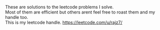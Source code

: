 These are solutions to the leetcode problems I solve.<br>
Most of them are efficient but others arent feel free to roast them and my handle too.<br>
This is my leetcode handle. https://leetcode.com/u/rajz7/
